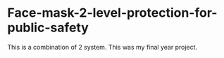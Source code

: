 # Face-mask-2-level-protection-for-public-safety
This is a combination of 2 system. This was my final year project.

